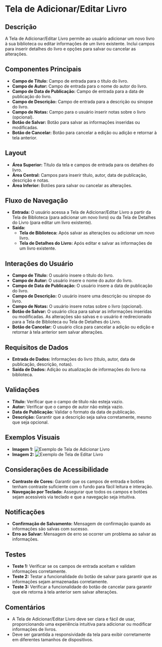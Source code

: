 # Tela de Adicionar/Editar Livro

## Descrição
A Tela de Adicionar/Editar Livro permite ao usuário adicionar um novo livro à sua biblioteca ou editar informações de um livro existente. Inclui campos para inserir detalhes do livro e opções para salvar ou cancelar as alterações.

## Componentes Principais
- **Campo de Título:** Campo de entrada para o título do livro.
- **Campo de Autor:** Campo de entrada para o nome do autor do livro.
- **Campo de Data de Publicação:** Campo de entrada para a data de publicação do livro.
- **Campo de Descrição:** Campo de entrada para a descrição ou sinopse do livro.
- **Campo de Notas:** Campo para o usuário inserir notas sobre o livro (opcional).
- **Botão de Salvar:** Botão para salvar as informações inseridas ou modificadas.
- **Botão de Cancelar:** Botão para cancelar a edição ou adição e retornar à tela anterior.

## Layout
- **Área Superior:** Título da tela e campos de entrada para os detalhes do livro.
- **Área Central:** Campos para inserir título, autor, data de publicação, descrição e notas.
- **Área Inferior:** Botões para salvar ou cancelar as alterações.

## Fluxo de Navegação
- **Entrada:** O usuário acessa a Tela de Adicionar/Editar Livro a partir da Tela de Biblioteca (para adicionar um novo livro) ou da Tela de Detalhes do Livro (para editar um livro existente).
- **Saída:**
  - **Tela de Biblioteca:** Após salvar as alterações ou adicionar um novo livro.
  - **Tela de Detalhes do Livro:** Após editar e salvar as informações de um livro existente.

## Interações do Usuário
- **Campo de Título:** O usuário insere o título do livro.
- **Campo de Autor:** O usuário insere o nome do autor do livro.
- **Campo de Data de Publicação:** O usuário insere a data de publicação do livro.
- **Campo de Descrição:** O usuário insere uma descrição ou sinopse do livro.
- **Campo de Notas:** O usuário insere notas sobre o livro (opcional).
- **Botão de Salvar:** O usuário clica para salvar as informações inseridas ou modificadas. As alterações são salvas e o usuário é redirecionado para a Tela de Biblioteca ou Tela de Detalhes do Livro.
- **Botão de Cancelar:** O usuário clica para cancelar a adição ou edição e retornar à tela anterior sem salvar alterações.

## Requisitos de Dados
- **Entrada de Dados:** Informações do livro (título, autor, data de publicação, descrição, notas).
- **Saída de Dados:** Adição ou atualização de informações do livro na biblioteca.

## Validações
- **Título:** Verificar que o campo de título não esteja vazio.
- **Autor:** Verificar que o campo de autor não esteja vazio.
- **Data de Publicação:** Validar o formato da data de publicação.
- **Descrição:** Garantir que a descrição seja salva corretamente, mesmo que seja opcional.

## Exemplos Visuais
- **Imagem 1:** ![Exemplo de Tela de Adicionar Livro](link_para_imagem_de_adicionar_livro)
- **Imagem 2:** ![Exemplo de Tela de Editar Livro](link_para_imagem_de_editar_livro)

## Considerações de Acessibilidade
- **Contraste de Cores:** Garantir que os campos de entrada e botões tenham contraste suficiente com o fundo para fácil leitura e interação.
- **Navegação por Teclado:** Assegurar que todos os campos e botões sejam acessíveis via teclado e que a navegação seja intuitiva.

## Notificações
- **Confirmação de Salvamento:** Mensagem de confirmação quando as informações são salvas com sucesso.
- **Erro ao Salvar:** Mensagem de erro se ocorrer um problema ao salvar as informações.

## Testes
- **Teste 1:** Verificar se os campos de entrada aceitam e validam informações corretamente.
- **Teste 2:** Testar a funcionalidade do botão de salvar para garantir que as informações sejam armazenadas corretamente.
- **Teste 3:** Verificar a funcionalidade do botão de cancelar para garantir que ele retorna à tela anterior sem salvar alterações.

## Comentários
- A Tela de Adicionar/Editar Livro deve ser clara e fácil de usar, proporcionando uma experiência intuitiva para adicionar ou modificar informações de livros.
- Deve ser garantida a responsividade da tela para exibir corretamente em diferentes tamanhos de dispositivos.
